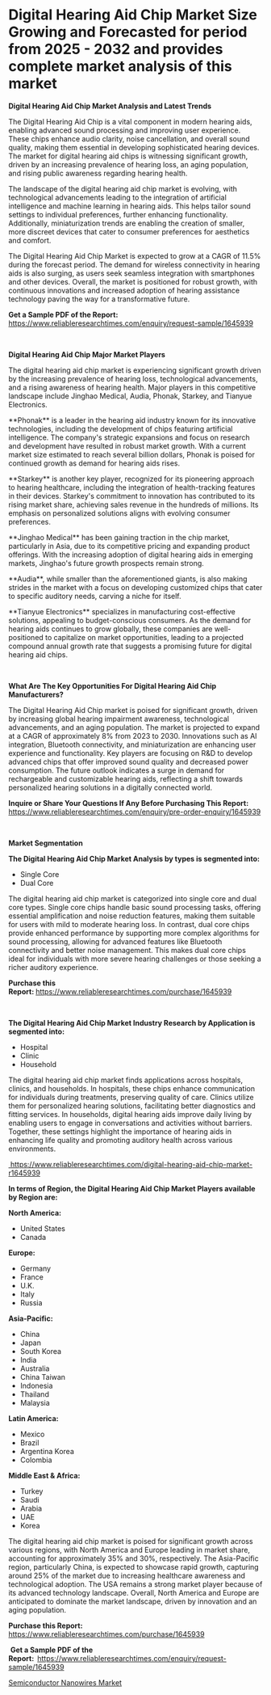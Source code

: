 <p><h1>Digital Hearing Aid Chip Market Size Growing and Forecasted for period from 2025 - 2032 and provides complete market analysis of this market</h1></p><p><strong>Digital Hearing Aid Chip Market Analysis and Latest Trends</strong></p>
<p><p>The Digital Hearing Aid Chip is a vital component in modern hearing aids, enabling advanced sound processing and improving user experience. These chips enhance audio clarity, noise cancellation, and overall sound quality, making them essential in developing sophisticated hearing devices. The market for digital hearing aid chips is witnessing significant growth, driven by an increasing prevalence of hearing loss, an aging population, and rising public awareness regarding hearing health.</p><p>The landscape of the digital hearing aid chip market is evolving, with technological advancements leading to the integration of artificial intelligence and machine learning in hearing aids. This helps tailor sound settings to individual preferences, further enhancing functionality. Additionally, miniaturization trends are enabling the creation of smaller, more discreet devices that cater to consumer preferences for aesthetics and comfort.</p><p>The Digital Hearing Aid Chip Market is expected to grow at a CAGR of 11.5% during the forecast period. The demand for wireless connectivity in hearing aids is also surging, as users seek seamless integration with smartphones and other devices. Overall, the market is positioned for robust growth, with continuous innovations and increased adoption of hearing assistance technology paving the way for a transformative future.</p></p>
<p><strong>Get a Sample PDF of the Report:&nbsp;</strong> <a href="https://www.reliableresearchtimes.com/enquiry/request-sample/1645939?utm_campaign=2177&utm_medium=2&utm_source=Github&utm_content=ia&utm_term=11022025&utm_id=digital-hearing-aid-chip">https://www.reliableresearchtimes.com/enquiry/request-sample/1645939</a></p>
<p>&nbsp;</p>
<p><strong>Digital Hearing Aid Chip Major Market Players</strong></p>
<p><p>The digital hearing aid chip market is experiencing significant growth driven by the increasing prevalence of hearing loss, technological advancements, and a rising awareness of hearing health. Major players in this competitive landscape include Jinghao Medical, Audia, Phonak, Starkey, and Tianyue Electronics.</p><p>**Phonak** is a leader in the hearing aid industry known for its innovative technologies, including the development of chips featuring artificial intelligence. The company's strategic expansions and focus on research and development have resulted in robust market growth. With a current market size estimated to reach several billion dollars, Phonak is poised for continued growth as demand for hearing aids rises.</p><p>**Starkey** is another key player, recognized for its pioneering approach to hearing healthcare, including the integration of health-tracking features in their devices. Starkey's commitment to innovation has contributed to its rising market share, achieving sales revenue in the hundreds of millions. Its emphasis on personalized solutions aligns with evolving consumer preferences.</p><p>**Jinghao Medical** has been gaining traction in the chip market, particularly in Asia, due to its competitive pricing and expanding product offerings. With the increasing adoption of digital hearing aids in emerging markets, Jinghao's future growth prospects remain strong.</p><p>**Audia**, while smaller than the aforementioned giants, is also making strides in the market with a focus on developing customized chips that cater to specific auditory needs, carving a niche for itself.</p><p>**Tianyue Electronics** specializes in manufacturing cost-effective solutions, appealing to budget-conscious consumers. As the demand for hearing aids continues to grow globally, these companies are well-positioned to capitalize on market opportunities, leading to a projected compound annual growth rate that suggests a promising future for digital hearing aid chips.</p></p>
<p>&nbsp;</p>
<p><strong>What Are The Key Opportunities For Digital Hearing Aid Chip Manufacturers?</strong></p>
<p><p>The Digital Hearing Aid Chip market is poised for significant growth, driven by increasing global hearing impairment awareness, technological advancements, and an aging population. The market is projected to expand at a CAGR of approximately 8% from 2023 to 2030. Innovations such as AI integration, Bluetooth connectivity, and miniaturization are enhancing user experience and functionality. Key players are focusing on R&D to develop advanced chips that offer improved sound quality and decreased power consumption. The future outlook indicates a surge in demand for rechargeable and customizable hearing aids, reflecting a shift towards personalized hearing solutions in a digitally connected world.</p></p>
<p><strong>Inquire or Share Your Questions If Any Before Purchasing This Report:</strong> <a href="https://www.reliableresearchtimes.com/enquiry/pre-order-enquiry/1645939?utm_campaign=2177&utm_medium=2&utm_source=Github&utm_content=ia&utm_term=11022025&utm_id=digital-hearing-aid-chip">https://www.reliableresearchtimes.com/enquiry/pre-order-enquiry/1645939</a></p>
<p>&nbsp;</p>
<p><strong>Market Segmentation</strong></p>
<p><strong>The Digital Hearing Aid Chip Market Analysis by types is segmented into:</strong></p>
<p><ul><li>Single Core</li><li>Dual Core</li></ul></p>
<p><p>The digital hearing aid chip market is categorized into single core and dual core types. Single core chips handle basic sound processing tasks, offering essential amplification and noise reduction features, making them suitable for users with mild to moderate hearing loss. In contrast, dual core chips provide enhanced performance by supporting more complex algorithms for sound processing, allowing for advanced features like Bluetooth connectivity and better noise management. This makes dual core chips ideal for individuals with more severe hearing challenges or those seeking a richer auditory experience.</p></p>
<p><strong>Purchase this Report:&nbsp;</strong><a href="https://www.reliableresearchtimes.com/purchase/1645939?utm_campaign=2177&utm_medium=2&utm_source=Github&utm_content=ia&utm_term=11022025&utm_id=digital-hearing-aid-chip">https://www.reliableresearchtimes.com/purchase/1645939</a></p>
<p>&nbsp;</p>
<p><strong>The Digital Hearing Aid Chip Market Industry Research by Application is segmented into:</strong></p>
<p><ul><li>Hospital</li><li>Clinic</li><li>Household</li></ul></p>
<p><p>The digital hearing aid chip market finds applications across hospitals, clinics, and households. In hospitals, these chips enhance communication for individuals during treatments, preserving quality of care. Clinics utilize them for personalized hearing solutions, facilitating better diagnostics and fitting services. In households, digital hearing aids improve daily living by enabling users to engage in conversations and activities without barriers. Together, these settings highlight the importance of hearing aids in enhancing life quality and promoting auditory health across various environments.</p></p>
<p><a href="https://www.reliableresearchtimes.com/digital-hearing-aid-chip-market-r1645939?utm_campaign=2177&utm_medium=2&utm_source=Github&utm_content=ia&utm_term=11022025&utm_id=digital-hearing-aid-chip">&nbsp;https://www.reliableresearchtimes.com/digital-hearing-aid-chip-market-r1645939</a></p>
<p><strong>In terms of Region, the Digital Hearing Aid Chip Market Players available by Region are:</strong></p>
<p>
    <p> <strong> North America: </strong>
        <ul>
            <li>United States</li>
            <li>Canada</li>
        </ul>
        </p> 
    <p> <strong> Europe: </strong>
        <ul>
            <li>Germany</li>
            <li>France</li>
            <li>U.K.</li>
            <li>Italy</li>
            <li>Russia</li>
        </ul>
        </p> 
    <p> <strong> Asia-Pacific: </strong>
        <ul>
            <li>China</li>
            <li>Japan</li>
            <li>South Korea</li>
            <li>India</li>
            <li>Australia</li>
            <li>China Taiwan</li>
            <li>Indonesia</li>
            <li>Thailand</li>
            <li>Malaysia</li>
        </ul>
        </p> 
    <p> <strong> Latin America: </strong>
        <ul>
            <li>Mexico</li>
            <li>Brazil</li>
            <li>Argentina Korea</li>
            <li>Colombia</li>
        </ul>
        </p> 
    <p> <strong> Middle East & Africa: </strong>
        <ul>
            <li>Turkey</li>
            <li>Saudi</li>
            <li>Arabia</li>
            <li>UAE</li>
            <li>Korea</li>
        </ul>
    </p>
    </p>
<p><p>The digital hearing aid chip market is poised for significant growth across various regions, with North America and Europe leading in market share, accounting for approximately 35% and 30%, respectively. The Asia-Pacific region, particularly China, is expected to showcase rapid growth, capturing around 25% of the market due to increasing healthcare awareness and technological adoption. The USA remains a strong market player because of its advanced technology landscape. Overall, North America and Europe are anticipated to dominate the market landscape, driven by innovation and an aging population.</p></p>
<p><strong>Purchase this Report: </strong><a href="https://www.reliableresearchtimes.com/purchase/1645939?utm_campaign=2177&utm_medium=2&utm_source=Github&utm_content=ia&utm_term=11022025&utm_id=digital-hearing-aid-chip">https://www.reliableresearchtimes.com/purchase/1645939</a></p>
<p>&nbsp;<strong>Get a Sample PDF of the Report:&nbsp;&nbsp;</strong><a href="https://www.reliableresearchtimes.com/enquiry/request-sample/1645939?utm_campaign=2177&utm_medium=2&utm_source=Github&utm_content=ia&utm_term=11022025&utm_id=digital-hearing-aid-chip">https://www.reliableresearchtimes.com/enquiry/request-sample/1645939</a></p>
<p><strong></strong></p>
<p><p><a href="https://github.com/LilianFaulkner65/Market-Research-Report-List-1/blob/main/semiconductor-nanowires-market.md?utm_campaign=2177&utm_medium=2&utm_source=Github&utm_content=ia&utm_term=11022025&utm_id=digital-hearing-aid-chip">Semiconductor Nanowires Market</a></p></p>
